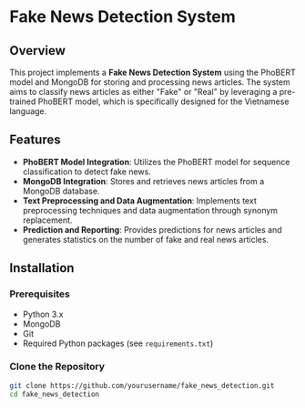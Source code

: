# Fake News Detection System

## Overview

This project implements a **Fake News Detection System** using the PhoBERT model and MongoDB for storing and processing news articles. The system aims to classify news articles as either "Fake" or "Real" by leveraging a pre-trained PhoBERT model, which is specifically designed for the Vietnamese language.

## Features

- **PhoBERT Model Integration**: Utilizes the PhoBERT model for sequence classification to detect fake news.
- **MongoDB Integration**: Stores and retrieves news articles from a MongoDB database.
- **Text Preprocessing and Data Augmentation**: Implements text preprocessing techniques and data augmentation through synonym replacement.
- **Prediction and Reporting**: Provides predictions for news articles and generates statistics on the number of fake and real news articles.

## Installation

### Prerequisites

- Python 3.x
- MongoDB
- Git
- Required Python packages (see `requirements.txt`)

### Clone the Repository

```bash
git clone https://github.com/yourusername/fake_news_detection.git
cd fake_news_detection
